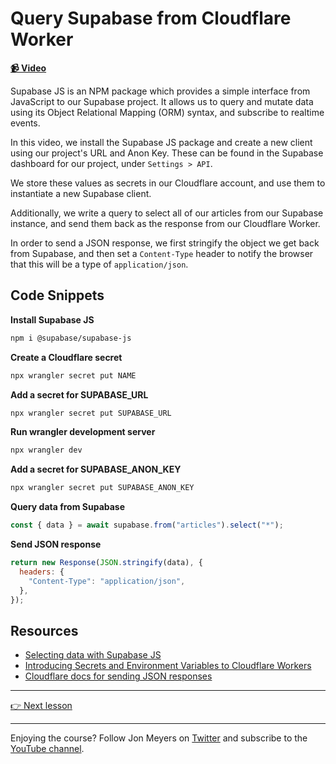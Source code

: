 # Query Supabase from Cloudflare Worker

**[📹 Video](https://egghead.io/lessons/cloudflare-query-supabase-from-cloudflare-worker?af=9qsk0a)**

Supabase JS is an NPM package which provides a simple interface from JavaScript to our Supabase project. It allows us to query and mutate data using its Object Relational Mapping (ORM) syntax, and subscribe to realtime events.

In this video, we install the Supabase JS package and create a new client using our project's URL and Anon Key. These can be found in the Supabase dashboard for our project, under `Settings > API`.

We store these values as secrets in our Cloudflare account, and use them to instantiate a new Supabase client.

Additionally, we write a query to select all of our articles from our Supabase instance, and send them back as the response from our Cloudflare Worker.

In order to send a JSON response, we first stringify the object we get back from Supabase, and then set a `Content-Type` header to notify the browser that this will be a type of `application/json`.

## Code Snippets

**Install Supabase JS**

```bash
npm i @supabase/supabase-js
```

**Create a Cloudflare secret**

```bash
npx wrangler secret put NAME
```

**Add a secret for SUPABASE_URL**

```bash
npx wrangler secret put SUPABASE_URL
```

**Run wrangler development server**

```bash
npx wrangler dev
```

**Add a secret for SUPABASE_ANON_KEY**

```bash
npx wrangler secret put SUPABASE_ANON_KEY
```

**Query data from Supabase**

```javascript
const { data } = await supabase.from("articles").select("*");
```

**Send JSON response**

```javascript
return new Response(JSON.stringify(data), {
  headers: {
    "Content-Type": "application/json",
  },
});
```

## Resources

- [Selecting data with Supabase JS](https://supabase.com/docs/reference/javascript/select)
- [Introducing Secrets and Environment Variables to Cloudflare Workers](https://blog.cloudflare.com/workers-secrets-environment/)
- [Cloudflare docs for sending JSON responses](https://developers.cloudflare.com/workers/examples/return-json/)

---

[👉 Next lesson](/04-proxy-supabase-requests-with-cloudflare-workers-and-itty-router)

---

Enjoying the course? Follow Jon Meyers on [Twitter](https://twitter.com/jonmeyers_io) and subscribe to the [YouTube channel](https://www.youtube.com/c/jonmeyers).
